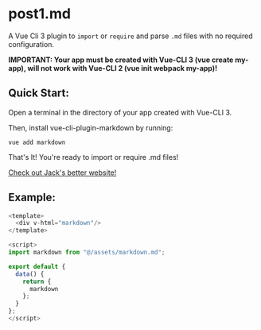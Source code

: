 # post1.md


A Vue Cli 3 plugin to `import` or `require` and parse `.md` files with no required configuration.

**IMPORTANT: Your app must be created with Vue-CLI 3 (vue create my-app), will not work with Vue-CLI 2 (vue init webpack my-app)!**

## Quick Start:

Open a terminal in the directory of your app created with Vue-CLI 3.

Then, install vue-cli-plugin-markdown by running:

`vue add markdown`

That's It! You're ready to import or require .md files!

[Check out Jack's better website!](https://www.johncunningham.co)

## Example:

```javascript
<template>
  <div v-html="markdown"/>
</template>

<script>
import markdown from "@/assets/markdown.md";

export default {
  data() {
    return {
      markdown
    };
  }
};
</script>

```
